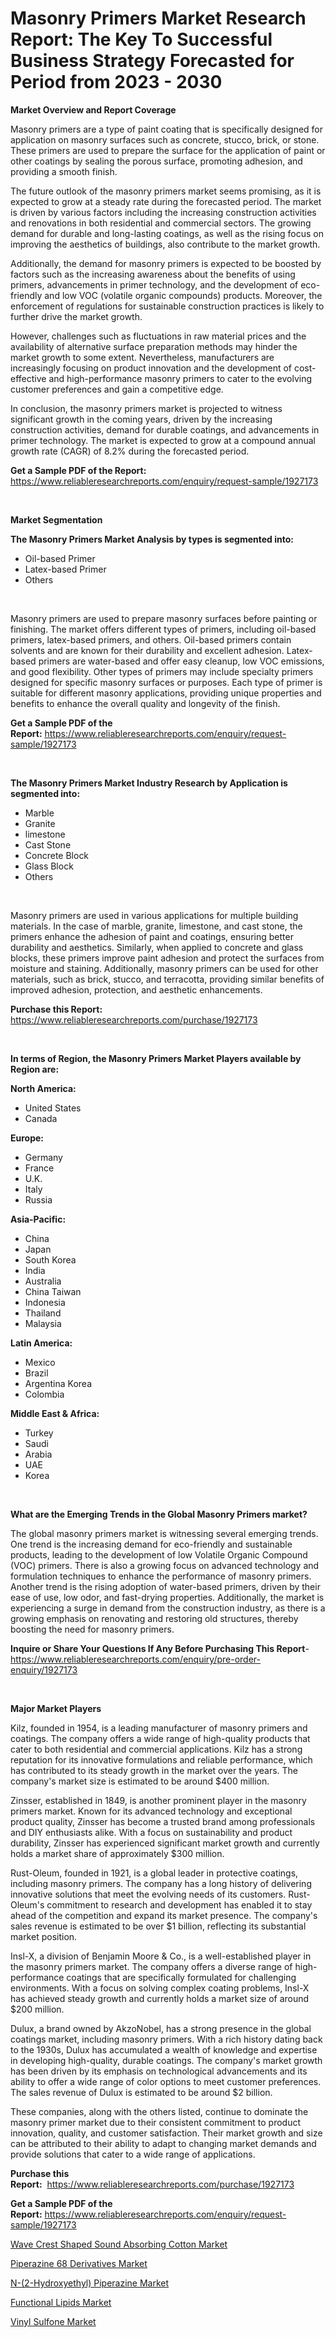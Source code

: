 <p><h1>Masonry Primers Market Research Report: The Key To Successful Business Strategy Forecasted for Period from 2023 - 2030</h1></p><p><strong>Market Overview and Report Coverage</strong></p>
<p><p>Masonry primers are a type of paint coating that is specifically designed for application on masonry surfaces such as concrete, stucco, brick, or stone. These primers are used to prepare the surface for the application of paint or other coatings by sealing the porous surface, promoting adhesion, and providing a smooth finish.</p><p>The future outlook of the masonry primers market seems promising, as it is expected to grow at a steady rate during the forecasted period. The market is driven by various factors including the increasing construction activities and renovations in both residential and commercial sectors. The growing demand for durable and long-lasting coatings, as well as the rising focus on improving the aesthetics of buildings, also contribute to the market growth.</p><p>Additionally, the demand for masonry primers is expected to be boosted by factors such as the increasing awareness about the benefits of using primers, advancements in primer technology, and the development of eco-friendly and low VOC (volatile organic compounds) products. Moreover, the enforcement of regulations for sustainable construction practices is likely to further drive the market growth.</p><p>However, challenges such as fluctuations in raw material prices and the availability of alternative surface preparation methods may hinder the market growth to some extent. Nevertheless, manufacturers are increasingly focusing on product innovation and the development of cost-effective and high-performance masonry primers to cater to the evolving customer preferences and gain a competitive edge.</p><p>In conclusion, the masonry primers market is projected to witness significant growth in the coming years, driven by the increasing construction activities, demand for durable coatings, and advancements in primer technology. The market is expected to grow at a compound annual growth rate (CAGR) of 8.2% during the forecasted period.</p></p>
<p><strong>Get a Sample PDF of the Report:</strong> <a href="https://www.reliableresearchreports.com/enquiry/request-sample/1927173">https://www.reliableresearchreports.com/enquiry/request-sample/1927173</a></p>
<p>&nbsp;</p>
<p><strong>Market Segmentation</strong></p>
<p><strong>The Masonry Primers Market Analysis by types is segmented into:</strong></p>
<p><ul><li>Oil-based Primer</li><li>Latex-based Primer</li><li>Others</li></ul></p>
<p>&nbsp;</p>
<p><p>Masonry primers are used to prepare masonry surfaces before painting or finishing. The market offers different types of primers, including oil-based primers, latex-based primers, and others. Oil-based primers contain solvents and are known for their durability and excellent adhesion. Latex-based primers are water-based and offer easy cleanup, low VOC emissions, and good flexibility. Other types of primers may include specialty primers designed for specific masonry surfaces or purposes. Each type of primer is suitable for different masonry applications, providing unique properties and benefits to enhance the overall quality and longevity of the finish.</p></p>
<p><strong>Get a Sample PDF of the Report:</strong>&nbsp;<a href="https://www.reliableresearchreports.com/enquiry/request-sample/1927173">https://www.reliableresearchreports.com/enquiry/request-sample/1927173</a></p>
<p>&nbsp;</p>
<p><strong>The Masonry Primers Market Industry Research by Application is segmented into:</strong></p>
<p><ul><li>Marble</li><li>Granite</li><li>limestone</li><li>Cast Stone</li><li>Concrete Block</li><li>Glass Block</li><li>Others</li></ul></p>
<p>&nbsp;</p>
<p><p>Masonry primers are used in various applications for multiple building materials. In the case of marble, granite, limestone, and cast stone, the primers enhance the adhesion of paint and coatings, ensuring better durability and aesthetics. Similarly, when applied to concrete and glass blocks, these primers improve paint adhesion and protect the surfaces from moisture and staining. Additionally, masonry primers can be used for other materials, such as brick, stucco, and terracotta, providing similar benefits of improved adhesion, protection, and aesthetic enhancements.</p></p>
<p><strong>Purchase this Report:</strong>&nbsp; <a href="https://www.reliableresearchreports.com/purchase/1927173">https://www.reliableresearchreports.com/purchase/1927173</a></p>
<p>&nbsp;</p>
<p><strong>In terms of Region, the Masonry Primers Market Players available by Region are:</strong></p>
<p>
    <p> <strong> North America: </strong>
        <ul>
            <li>United States</li>
            <li>Canada</li>
        </ul>
        </p> 
    <p> <strong> Europe: </strong>
        <ul>
            <li>Germany</li>
            <li>France</li>
            <li>U.K.</li>
            <li>Italy</li>
            <li>Russia</li>
        </ul>
        </p> 
    <p> <strong> Asia-Pacific: </strong>
        <ul>
            <li>China</li>
            <li>Japan</li>
            <li>South Korea</li>
            <li>India</li>
            <li>Australia</li>
            <li>China Taiwan</li>
            <li>Indonesia</li>
            <li>Thailand</li>
            <li>Malaysia</li>
        </ul>
        </p> 
    <p> <strong> Latin America: </strong>
        <ul>
            <li>Mexico</li>
            <li>Brazil</li>
            <li>Argentina Korea</li>
            <li>Colombia</li>
        </ul>
        </p> 
    <p> <strong> Middle East & Africa: </strong>
        <ul>
            <li>Turkey</li>
            <li>Saudi</li>
            <li>Arabia</li>
            <li>UAE</li>
            <li>Korea</li>
        </ul>
    </p>
    </p>
<p>&nbsp;</p>
<p><strong>What are the Emerging Trends in the Global Masonry Primers market?</strong></p>
<p><p>The global masonry primers market is witnessing several emerging trends. One trend is the increasing demand for eco-friendly and sustainable products, leading to the development of low Volatile Organic Compound (VOC) primers. There is also a growing focus on advanced technology and formulation techniques to enhance the performance of masonry primers. Another trend is the rising adoption of water-based primers, driven by their ease of use, low odor, and fast-drying properties. Additionally, the market is experiencing a surge in demand from the construction industry, as there is a growing emphasis on renovating and restoring old structures, thereby boosting the need for masonry primers.</p></p>
<p><strong>Inquire or Share Your Questions If Any Before Purchasing This Report</strong>- <a href="https://www.reliableresearchreports.com/enquiry/pre-order-enquiry/1927173">https://www.reliableresearchreports.com/enquiry/pre-order-enquiry/1927173</a></p>
<p>&nbsp;</p>
<p><strong>Major Market Players</strong></p>
<p><p>Kilz, founded in 1954, is a leading manufacturer of masonry primers and coatings. The company offers a wide range of high-quality products that cater to both residential and commercial applications. Kilz has a strong reputation for its innovative formulations and reliable performance, which has contributed to its steady growth in the market over the years. The company's market size is estimated to be around $400 million.</p><p>Zinsser, established in 1849, is another prominent player in the masonry primers market. Known for its advanced technology and exceptional product quality, Zinsser has become a trusted brand among professionals and DIY enthusiasts alike. With a focus on sustainability and product durability, Zinsser has experienced significant market growth and currently holds a market share of approximately $300 million.</p><p>Rust-Oleum, founded in 1921, is a global leader in protective coatings, including masonry primers. The company has a long history of delivering innovative solutions that meet the evolving needs of its customers. Rust-Oleum's commitment to research and development has enabled it to stay ahead of the competition and expand its market presence. The company's sales revenue is estimated to be over $1 billion, reflecting its substantial market position.</p><p>Insl-X, a division of Benjamin Moore & Co., is a well-established player in the masonry primers market. The company offers a diverse range of high-performance coatings that are specifically formulated for challenging environments. With a focus on solving complex coating problems, Insl-X has achieved steady growth and currently holds a market size of around $200 million.</p><p>Dulux, a brand owned by AkzoNobel, has a strong presence in the global coatings market, including masonry primers. With a rich history dating back to the 1930s, Dulux has accumulated a wealth of knowledge and expertise in developing high-quality, durable coatings. The company's market growth has been driven by its emphasis on technological advancements and its ability to offer a wide range of color options to meet customer preferences. The sales revenue of Dulux is estimated to be around $2 billion.</p><p>These companies, along with the others listed, continue to dominate the masonry primer market due to their consistent commitment to product innovation, quality, and customer satisfaction. Their market growth and size can be attributed to their ability to adapt to changing market demands and provide solutions that cater to a wide range of applications.</p></p>
<p><strong>Purchase this Report:</strong>&nbsp;&nbsp;<a href="https://www.reliableresearchreports.com/purchase/1927173">https://www.reliableresearchreports.com/purchase/1927173</a></p>
<p></p>
<p><strong>Get a Sample PDF of the Report:</strong>&nbsp;<a href="https://www.reliableresearchreports.com/enquiry/request-sample/1927173">https://www.reliableresearchreports.com/enquiry/request-sample/1927173</a></p>
<p><p><a href="https://www.linkedin.com/pulse/decoding-wave-crest-shaped-sound-absorbing-cotton-market-lkqje/">Wave Crest Shaped Sound Absorbing Cotton Market</a></p><p><a href="https://www.linkedin.com/pulse/piperazine-68-derivatives-market-size-share-global-analysis-06a3e/">Piperazine 68 Derivatives Market</a></p><p><a href="https://www.linkedin.com/pulse/n-2-hydroxyethyl-piperazine-market-size-growth-forecast-lgsue/">N-(2-Hydroxyethyl) Piperazine Market</a></p><p><a href="https://medium.com/@poem.snap.phase/functional-lipids-market-analysis-and-sze-forecasted-for-period-from-2023-to-2030-9555e0ed224e">Functional Lipids Market</a></p><p><a href="https://medium.com/@inner.zone.room/vinyl-sulfone-market-analysis-and-sze-forecasted-for-period-from-2023-to-2030-c5839908fd91">Vinyl Sulfone Market</a></p></p>